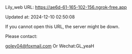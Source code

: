 Lily_web URL: https://ae6d-61-165-102-156.ngrok-free.app

Updated at: 2024-12-10 02:50:08

If you cannot open this URL, the server might be down.

Please contact: 

goley04@foxmail.com Or Wechat:GL_yeaH